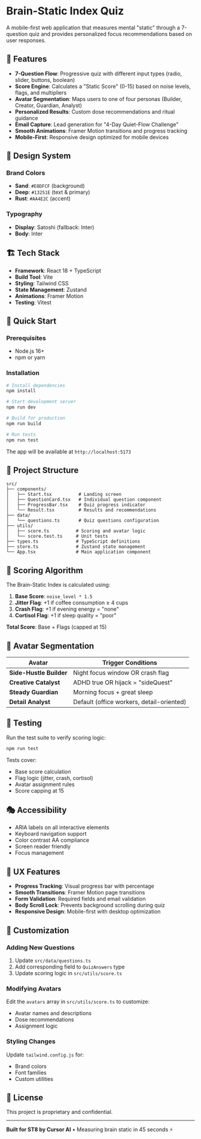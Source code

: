 # Brain-Static Index Quiz

A mobile-first web application that measures mental "static" through a 7-question quiz and provides personalized focus recommendations based on user responses.

## 🎯 Features

- **7-Question Flow**: Progressive quiz with different input types (radio, slider, buttons, boolean)
- **Score Engine**: Calculates a "Static Score" (0-15) based on noise levels, flags, and multipliers
- **Avatar Segmentation**: Maps users to one of four personas (Builder, Creator, Guardian, Analyst)
- **Personalized Results**: Custom dose recommendations and ritual guidance
- **Email Capture**: Lead generation for "4-Day Quiet-Flow Challenge"
- **Smooth Animations**: Framer Motion transitions and progress tracking
- **Mobile-First**: Responsive design optimized for mobile devices

## 🎨 Design System

### Brand Colors
- **Sand**: `#E8DFCF` (background)
- **Deep**: `#13251E` (text & primary)
- **Rust**: `#AA4E2C` (accent)

### Typography
- **Display**: Satoshi (fallback: Inter)
- **Body**: Inter

## 🏗️ Tech Stack

- **Framework**: React 18 + TypeScript
- **Build Tool**: Vite
- **Styling**: Tailwind CSS
- **State Management**: Zustand
- **Animations**: Framer Motion
- **Testing**: Vitest

## 🚀 Quick Start

### Prerequisites
- Node.js 16+ 
- npm or yarn

### Installation

```bash
# Install dependencies
npm install

# Start development server
npm run dev

# Build for production
npm run build

# Run tests
npm run test
```

The app will be available at `http://localhost:5173`

## 📁 Project Structure

```
src/
├── components/
│   ├── Start.tsx          # Landing screen
│   ├── QuestionCard.tsx   # Individual question component
│   ├── ProgressBar.tsx    # Quiz progress indicator
│   └── Result.tsx         # Results and recommendations
├── data/
│   └── questions.ts       # Quiz questions configuration
├── utils/
│   ├── score.ts          # Scoring and avatar logic
│   └── score.test.ts     # Unit tests
├── types.ts              # TypeScript definitions
├── store.ts              # Zustand state management
└── App.tsx               # Main application component
```

## 🧮 Scoring Algorithm

The Brain-Static Index is calculated using:

1. **Base Score**: `noise_level * 1.5`
2. **Jitter Flag**: +1 if coffee consumption ≥ 4 cups
3. **Crash Flag**: +1 if evening energy = "none"
4. **Cortisol Flag**: +1 if sleep quality = "poor"

**Total Score**: Base + Flags (capped at 15)

## 👥 Avatar Segmentation

| Avatar | Trigger Conditions |
|--------|-------------------|
| **Side-Hustle Builder** | Night focus window OR crash flag |
| **Creative Catalyst** | ADHD true OR hijack = "sideQuest" |
| **Steady Guardian** | Morning focus + great sleep |
| **Detail Analyst** | Default (office workers, detail-oriented) |

## 🧪 Testing

Run the test suite to verify scoring logic:

```bash
npm run test
```

Tests cover:
- Base score calculation
- Flag logic (jitter, crash, cortisol)
- Avatar assignment rules
- Score capping at 15

## 🎭 Accessibility

- ARIA labels on all interactive elements
- Keyboard navigation support
- Color contrast AA compliance
- Screen reader friendly
- Focus management

## 📱 UX Features

- **Progress Tracking**: Visual progress bar with percentage
- **Smooth Transitions**: Framer Motion page transitions
- **Form Validation**: Required fields and email validation
- **Body Scroll Lock**: Prevents background scrolling during quiz
- **Responsive Design**: Mobile-first with desktop optimization

## 🔧 Customization

### Adding New Questions

1. Update `src/data/questions.ts`
2. Add corresponding field to `QuizAnswers` type
3. Update scoring logic in `src/utils/score.ts`

### Modifying Avatars

Edit the `avatars` array in `src/utils/score.ts` to customize:
- Avatar names and descriptions
- Dose recommendations
- Assignment logic

### Styling Changes

Update `tailwind.config.js` for:
- Brand colors
- Font families
- Custom utilities

## 📄 License

This project is proprietary and confidential.

---

**Built for ST8 by Cursor AI** • Measuring brain static in 45 seconds ⚡